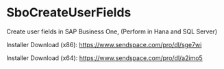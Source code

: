 # SboCreateUserFields
Create user fields in SAP Business One, (Perform in Hana and SQL Server)

Installer Download (x86): https://www.sendspace.com/pro/dl/sge7wi

Installer Download (x64): https://www.sendspace.com/pro/dl/a2imo5
